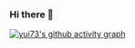 ### Hi there 👋

[![yui73's github activity graph](https://github-readme-activity-graph.cyclic.app/graph?username=yui73&theme=github)](https://github.com/yui73/github-readme-activity-graph)

<!-- <div align="center"> <img src="https://activity-graph.herokuapp.com/graph?username=yui73&theme=xcode" /> </div> -->

<!--
**yui73/yui73** is a ✨ _special_ ✨ repository because its `README.md` (this file) appears on your GitHub profile.

Here are some ideas to get you started:

- 🔭 I’m currently working on ...
- 🌱 I’m currently learning ...
- 👯 I’m looking to collaborate on ...
- 🤔 I’m looking for help with ...
- 💬 Ask me about ...
- 📫 How to reach me: ...
- 😄 Pronouns: ...
- ⚡ Fun fact: ...
-->
